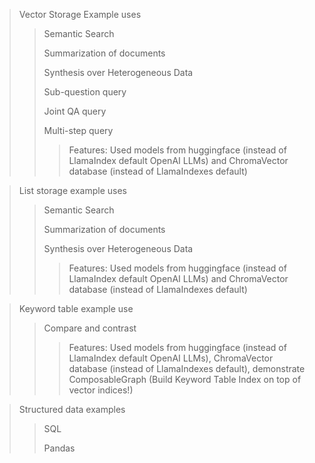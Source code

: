 > Vector Storage Example uses
>> Semantic Search
>> 
>> Summarization of documents
>> 
>> Synthesis over Heterogeneous Data
>> 
>> Sub-question query
>> 
>> Joint QA query
>> 
>> Multi-step query
>> 
>>> Features: Used models from huggingface (instead of LlamaIndex default OpenAI LLMs) and ChromaVector database (instead of LlamaIndexes default)

> List storage example uses
>> Semantic Search
>> 
>> Summarization of documents
>> 
>> Synthesis over Heterogeneous Data
>>> Features: Used models from huggingface (instead of LlamaIndex default OpenAI LLMs) and ChromaVector database (instead of LlamaIndexes default)

> Keyword table example use
>> Compare and contrast
>>> Features: Used models from huggingface (instead of LlamaIndex default OpenAI LLMs), ChromaVector database (instead of LlamaIndexes default), demonstrate ComposableGraph (Build Keyword Table Index on top of vector indices!)

> Structured data examples
>> SQL
>> 
>> Pandas

